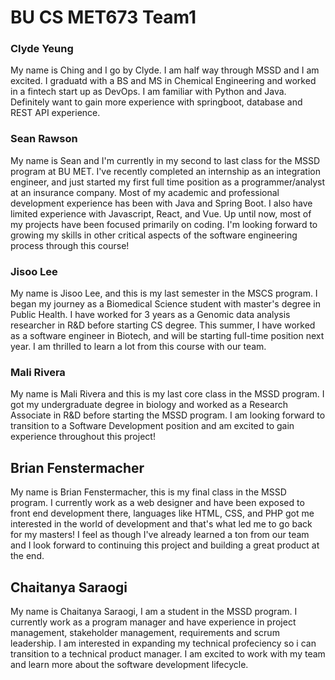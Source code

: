 # BU CS MET673 Team1
### Clyde Yeung
My name is Ching and I go by Clyde. I am half way through MSSD and I am excited. I graduatd with a BS and MS in Chemical Engineering and worked in a fintech start up as DevOps. I am familiar with Python and Java. Definitely want to gain more experience with springboot, database and  REST API experience.

### Sean Rawson
My name is Sean and I'm currently in my second to last class for the MSSD program at
BU MET. I've recently completed an internship as an integration engineer, and just started
my first full time position as a programmer/analyst at an insurance company. Most of my
academic and professional development experience has been with Java and Spring Boot. I also
have limited experience with Javascript, React, and Vue. Up until now, most of my projects
have been focused primarily on coding. I'm looking forward to growing my skills in other
critical aspects of the software engineering process through this course!

### Jisoo Lee
My name is Jisoo Lee, and this is my last semester in the MSCS program. I began my journey as
a Biomedical Science student with master's degree in Public Health. 
I have worked for 3 years as a Genomic data analysis researcher in R&D before starting CS degree. 
This summer, I have worked as a software engineer in Biotech, and will be starting full-time position next year.
I am thrilled to learn a lot from this course with our team.

### Mali Rivera
My name is Mali Rivera and this is my last core class in the MSSD program. I got my undergraduate degree 
in biology and worked as a Research Associate in R&D before starting the MSSD program. I am looking forward 
to transition to a Software Development position and am excited to gain experience throughout this project!

## Brian Fenstermacher
My name is Brian Fenstermacher, this is my final class in the MSSD program. I currently work as a web designer
and have been exposed to front end development there, languages like HTML, CSS, and PHP got me interested in
the world of development and that's what led me to go back for my masters! I feel as though I've already learned
a ton from our team and I look forward to continuing this project and building a great product at the end.
 
## Chaitanya Saraogi
My name is Chaitanya Saraogi, I am a student in the MSSD program. I currently work as a program manager and have experience in project management, stakeholder management, requirements and scrum leadership. I am interested in expanding my technical profeciency so i can transition to a technical product manager. I am excited to work with my team and learn more about the software development lifecycle.
